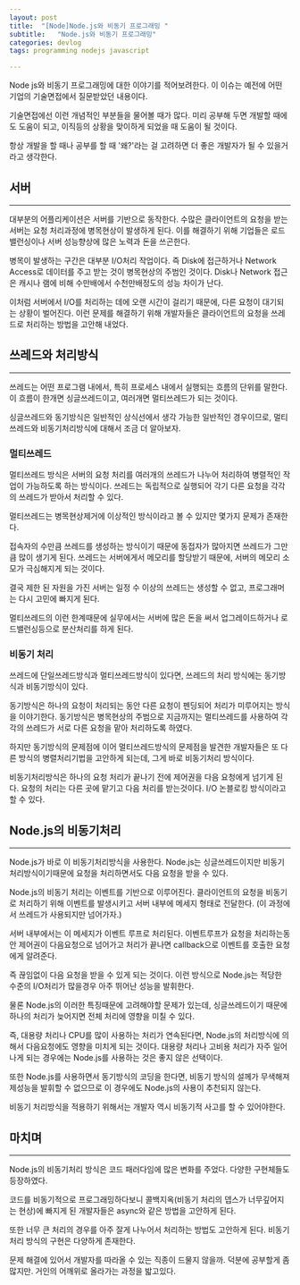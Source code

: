 ```yaml
---
layout: post
title:  "[Node]Node.js와 비동기 프로그래밍 "
subtitle:   "Node.js와 비동기 프로그래밍"
categories: devlog
tags: programming nodejs javascript

---
```


Node js와 비동기 프로그래밍에 대한 이야기를 적어보려한다. 이 이슈는 예전에 어떤 기업의 기술면접에서 질문받았던 내용이다.

기술면접에선 이런 개념적인 부분들을 물어볼 때가 많다. 미리 공부해 두면 개발할 때에도 도움이 되고, 이직등의 상황을 맞이하게 되었을 때 도움이 될 것이다.

항상 개발을 할 때나 공부를 할 때 '왜?'라는 걸 고려하면 더 좋은 개발자가 될 수 있을거라고 생각한다.

## 서버

---

대부분의 어플리케이션은 서버를 기반으로 동작한다. 수많은 클라이언트의 요청을 받는 서버는 요청 처리과정에 병목현상이 발생하게 된다. 이를 해결하기 위해 기업들은 로드밸런싱이나 서버 성능향상에 많은 노력과 돈을 쓰곤한다.

병목이 발생하는 구간은 대부분 I/O처리 작업이다. 즉 Disk에 접근하거나 Network Access로 데이터를 주고 받는 것이 병목현상의 주범인 것이다. Disk나 Network 접근은 캐시나 램에 비해 수만배에서 수천만배정도의 성능 차이가 난다.

이처럼 서버에서 I/O를 처리하는 데에 오랜 시간이 걸리기 때문에, 다른 요청이 대기되는 상황이 벌어진다. 이런 문제를 해결하기 위해 개발자들은 클라이언트의 요청을 쓰레드로 처리하는 방법을 고안해 내었다.

## 쓰레드와 처리방식

---

쓰레드는 어떤 프로그램 내에서, 특히 프로세스 내에서 실행되는 흐름의 단위를 말한다. 이 흐름이 한개면 싱글쓰레드이고, 여러개면 멀티쓰레드가 되는 것이다.

싱글쓰레드와 동기방식은 일반적인 상식선에서 생각 가능한 일반적인 경우이므로, 멀티쓰레드와 비동기처리방식에 대해서 조금 더 알아보자.

### 멀티쓰레드

멀티쓰레드 방식은 서버의 요청 처리를 여러개의 쓰레드가 나누어 처리하여 병렬적인 작업이 가능하도록 하는 방식이다. 쓰레드는 독립적으로 실행되어 각기 다른 요청을 각각의 쓰레드가 받아서 처리할 수 있다.

멀티쓰레드는 병목현상제거에 이상적인 방식이라고 볼 수 있지만 몇가지 문제가 존재한다.

접속자의 수만큼 쓰레드를 생성하는 방식이기 때문에 동접자가 많아지면 쓰레드가 그만큼 많이 생기게 된다. 쓰레드는 서버에게서 메모리를 할당받기 때문에, 서버의 메모리 소모가 극심해지게 되는 것이다.

결국 제한 된 자원을 가진 서버는 일정 수 이상의 쓰레드는 생성할 수 없고, 프로그래머는 다시 고민에 빠지게 된다.

멀티쓰레드의 이런 한계때문에 실무에서는 서버에 많은 돈을 써서 업그레이드하거나 로드밸런싱등으로 분산처리를 하게 된다.

### 비동기 처리

쓰레드에 단일쓰레드방식과 멀티쓰레드방식이 있다면, 쓰레드의 처리 방식에는 동기방식과 비동기방식이 있다.

동기방식은 하나의 요청이 처리되는 동안 다른 요청이 펜딩되어 처리가 미루어지는 방식을 이야기한다. 동기방식은 병목현상의 주범으로 지금까지는 멀티쓰레드를 사용하여 각각의 쓰레드가 서로 다른 요청을 맡아 처리하도록 하였다.

하지만 동기방식의 문제점에 이어 멀티쓰레드방식의 문제점을 발견한 개발자들은 또 다른 방식의 병렬처리기법을 고안하게 되는데, 그게 바로 비동기처리 방식이다.

비동기처리방식은 하나의 요청 처리가 끝나기 전에 제어권을 다음 요청에게 넘기게 된다. 요청의 처리는 다른 곳에 맡기고 다음 처리를 받는것이다. I/O 논블로킹 방식이라고 할 수 있다.

<script async src="//pagead2.googlesyndication.com/pagead/js/adsbygoogle.js"></script>
<ins class="adsbygoogle"
     style="display:block; text-align:center;"
     data-ad-format="fluid"
     data-ad-layout="in-article"
     data-ad-client="ca-pub-3014668630648493"
     data-ad-slot="7229973781"></ins>
<script>
     (adsbygoogle = window.adsbygoogle || []).push({});
</script>

## Node.js의 비동기처리

---

Node.js가 바로 이 비동기처리방식을 사용한다. Node.js는 싱글쓰레드이지만 비동기처리방식이기때문에 요청을 처리하면서도 다음 요청을 받을 수 있다.

Node.js의 비동기 처리는 이벤트를 기반으로 이루어진다. 클라이언트의 요청을 비동기로 처리하기 위해 이벤트를 발생시키고 서버 내부에 메세지 형태로 전달한다. (이 과정에서 쓰레드가 사용되지만 넘어가자.)

서버 내부에서는 이 메세지가 이벤트 루프로 처리된다. 이벤트루프가 요청을 처리하는동안 제어권이 다음요청으로 넘어가고 처리가 끝나면 callback으로 이벤트를 호출한 요청에게 알려준다.

즉 끊임없이 다음 요청을 받을 수 있게 되는 것이다. 이런 방식으로 Node.js는 적당한 수준의 I/O처리가 많을경우 아주 뛰어난 성능을 발휘한다.

물론 Node.js의 이러한 특징때문에 고려해야할 문제가 있는데, 싱글쓰레드이기 때문에 하나의 처리가 늦어지면 전체 처리에 영향을 미칠 수 있다.

즉, 대용량 처리나 CPU를 많이 사용하는 처리가 연속된다면, Node.js의 처리방식에 의해서 다음요청에도 영향을 미치게 되는 것이다. 대용량 처리나 고비용 처리가 자주 일어나게 되는 경우에는 Node.js를 사용하는 것은 좋지 않은 선택이다.

또한 Node.js를 사용하면서 동기방식의 코딩을 한다면, 비동기 방식의 설께가 무색해져 제성능을 발휘할 수 없으므로 이 경우에도 Node.js의 사용이 추천되지 않는다.

비동기 처리방식을 적용하기 위해서는 개발자 역시 비동기적 사고를 할 수 있어야한다.

## 마치며

---

Node.js의 비동기처리 방식은 코드 패러다임에 많은 변화를 주었다. 다양한 구현체들도 등장하였다.

코드를 비동기적으로 프로그래밍하다보니 콜백지옥(비동기 처리의 뎁스가 너무깊어지는 현상)에 빠지게 된 개발자들은 async와 같은 방법을 고안하게 된다.

또한 너무 큰 처리의 경우를 아주 잘게 나누어서 처리하는 방법도 고안하게 된다. 비동기 처리 방식의 구현은 다양하게 존재한다.

문제 해결에 있어서 개발자를 따라올 수 있는 직종이 드물지 않을까. 덕분에 공부할게 좀 많지만. 거인의 어깨위로 올라가는 과정을 밟고있다.
